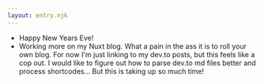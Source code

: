 ```yaml
---
layout: entry.njk
---
```


- Happy New Years Eve!
- Working more on my Nuxt blog. What a pain in the ass it is to roll your own blog. For now I'm just linking to my dev.to posts, but this feels like a cop out. I would like to figure out how to parse dev.to md files better and process shortcodes... But this is taking up so much time!
